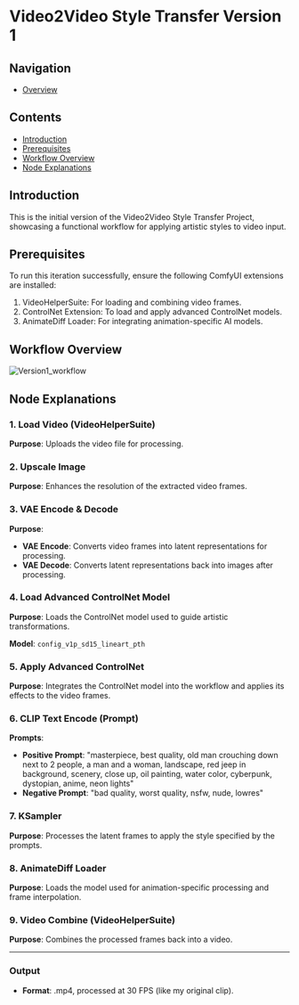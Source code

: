 # Video2Video Style Transfer Version 1

## Navigation
- [Overview](https://github.com/DaWelli/DIGCRE-project/blob/main/Video2Video/README.md)

## Contents
- [Introduction](#introduction)
- [Prerequisites](#prerequisites)
- [Workflow Overview](#workflow-overview)
- [Node Explanations](#node-explanations)

## Introduction
This is the initial version of the Video2Video Style Transfer Project, showcasing a functional workflow for applying artistic styles to video input.

## Prerequisites
To run this iteration successfully, ensure the following ComfyUI extensions are installed:

1. VideoHelperSuite: For loading and combining video frames.
2. ControlNet Extension: To load and apply advanced ControlNet models.
3. AnimateDiff Loader: For integrating animation-specific AI models.

## Workflow Overview
![Version1_workflow](https://github.com/user-attachments/assets/3db53a4d-b7c3-46d3-b046-61f1afaf3389)

## Node Explanations

### 1. Load Video (VideoHelperSuite)

**Purpose**: Uploads the video file for processing.

### 2. Upscale Image

**Purpose**: Enhances the resolution of the extracted video frames.

### 3. VAE Encode & Decode

**Purpose**:
- **VAE Encode**: Converts video frames into latent representations for processing.
- **VAE Decode**: Converts latent representations back into images after processing.

### 4. Load Advanced ControlNet Model

**Purpose**: Loads the ControlNet model used to guide artistic transformations.

**Model**: `config_v1p_sd15_lineart_pth`

### 5. Apply Advanced ControlNet

**Purpose**: Integrates the ControlNet model into the workflow and applies its effects to the video frames.

### 6. CLIP Text Encode (Prompt)

**Prompts**:
- **Positive Prompt**: "masterpiece, best quality, old man crouching down next to 2 people, a man and a woman, landscape, red jeep in background, scenery, close up, oil painting, water color, cyberpunk, dystopian, anime, neon lights"
- **Negative Prompt**: "bad quality, worst quality, nsfw, nude, lowres"

### 7. KSampler

**Purpose**: Processes the latent frames to apply the style specified by the prompts.

### 8. AnimateDiff Loader

**Purpose**: Loads the model used for animation-specific processing and frame interpolation.

### 9. Video Combine (VideoHelperSuite)

**Purpose**: Combines the processed frames back into a video.

---

### Output

- **Format**: .mp4, processed at 30 FPS (like my original clip).
